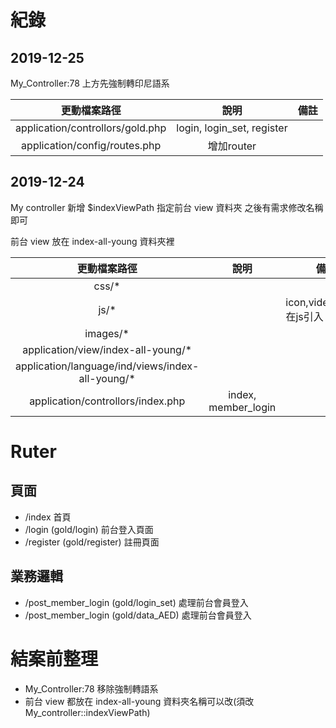 # 紀錄

## 2019-12-25

My_Controller:78 上方先強制轉印尼語系

|           更動檔案路徑           |            說明            |  備註  |
| :------------------------------: | :------------------------: | :----: |
| application/controllors/gold.php | login, login_set, register | &nbsp; |
|  application/config/routes.php   |         增加router         | &nbsp; |


## 2019-12-24

My controller 新增 $indexViewPath 指定前台 view 資料夾
之後有需求修改名稱即可

前台 view 放在 index-all-young 資料夾裡


|                   更動檔案路徑                    |        說明         |                備註                |
| :-----------------------------------------------: | :-----------------: | :--------------------------------: |
|                       css/*                       |       &nbsp;        |               &nbsp;               |
|                       js/*                        |       &nbsp;        | icon,video,sound 在js引入 路徑要改 |
|                     images/*                      |       &nbsp;        |               &nbsp;               |
|        application/view/index-all-young/*         |       &nbsp;        |               &nbsp;               |
| application/language/ind/views/index-all-young/\* |       &nbsp;        |               &nbsp;               |
|         application/controllors/index.php         | index, member_login |               &nbsp;               |

# Ruter

## 頁面

- /index 首頁
- /login (gold/login) 前台登入頁面
- /register (gold/register) 註冊頁面

## 業務邏輯

- /post_member_login (gold/login_set) 處理前台會員登入
- /post_member_login (gold/data_AED) 處理前台會員登入

# 結案前整理

- My_Controller:78 移除強制轉語系
- 前台 view 都放在 index-all-young 資料夾名稱可以改(須改My_controller::indexViewPath)

